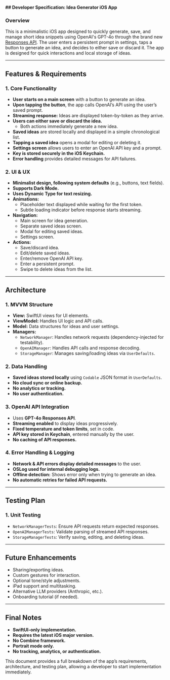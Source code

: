 **## Developer Specification: Idea Generator iOS App**

### **Overview**
This is a minimalistic iOS app designed to quickly generate, save, and manage short idea snippets using OpenAI's GPT-4o through the brand new [Responses API](https://platform.openai.com/docs/api-reference/responses). The user enters a persistent prompt in settings, taps a button to generate an idea, and decides to either save or discard it. The app is designed for quick interactions and local storage of ideas.

---

## **Features & Requirements**

### **1. Core Functionality**
- **User starts on a main screen** with a button to generate an idea.
- **Upon tapping the button**, the app calls OpenAI’s API using the user’s saved prompt.
- **Streaming response:** Ideas are displayed token-by-token as they arrive.
- **Users can either save or discard the idea.**
  - Both actions immediately generate a new idea.
- **Saved ideas** are stored locally and displayed in a simple chronological list.
- **Tapping a saved idea** opens a modal for editing or deleting it.
- **Settings screen** allows users to enter an OpenAI API key and a prompt.
- **Key is stored securely in the iOS Keychain.**
- **Error handling** provides detailed messages for API failures.

### **2. UI & UX**
- **Minimalist design, following system defaults** (e.g., buttons, text fields).
- **Supports Dark Mode.**
- **Uses Dynamic Type for text resizing.**
- **Animations:**
  - Placeholder text displayed while waiting for the first token.
  - Subtle loading indicator before response starts streaming.
- **Navigation:**
  - Main screen for idea generation.
  - Separate saved ideas screen.
  - Modal for editing saved ideas.
  - Settings screen.
- **Actions:**
  - Save/discard idea.
  - Edit/delete saved ideas.
  - Enter/remove OpenAI API key.
  - Enter a persistent prompt.
  - Swipe to delete ideas from the list.

---

## **Architecture**

### **1. MVVM Structure**
- **View:** SwiftUI views for UI elements.
- **ViewModel:** Handles UI logic and API calls.
- **Model:** Data structures for ideas and user settings.
- **Managers:**
  - `NetworkManager`: Handles network requests (dependency-injected for testability).
  - `OpenAIManager`: Handles API calls and response decoding.
  - `StorageManager`: Manages saving/loading ideas via `UserDefaults`.

### **2. Data Handling**
- **Saved ideas stored locally** using `Codable` JSON format in `UserDefaults`.
- **No cloud sync or online backup.**
- **No analytics or tracking.**
- **No user authentication.**

### **3. OpenAI API Integration**
- Uses **GPT-4o Responses API**.
- **Streaming enabled** to display ideas progressively.
- **Fixed temperature and token limits**, set in code.
- **API key stored in Keychain**, entered manually by the user.
- **No caching of API responses.**

### **4. Error Handling & Logging**
- **Network & API errors display detailed messages** to the user.
- **OSLog used for internal debugging logs.**
- **Offline detection:** Shows error only when trying to generate an idea.
- **No automatic retries for failed API requests.**

---

## **Testing Plan**

### **1. Unit Testing**
- `NetworkManagerTests`: Ensure API requests return expected responses.
- `OpenAIManagerTests`: Validate parsing of streamed API responses.
- `StorageManagerTests`: Verify saving, editing, and deleting ideas.

---

## **Future Enhancements**
- Sharing/exporting ideas.
- Custom gestures for interaction.
- Optional tone/style adjustments.
- iPad support and multitasking.
- Alternative LLM providers (Anthropic, etc.).
- Onboarding tutorial (if needed).

---

## **Final Notes**
- **SwiftUI-only implementation.**
- **Requires the latest iOS major version.**
- **No Combine framework.**
- **Portrait mode only.**
- **No tracking, analytics, or authentication.**

This document provides a full breakdown of the app’s requirements, architecture, and testing plan, allowing a developer to start implementation immediately.

